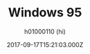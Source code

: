 ---
title: Windows 95
github: https://github.com/h01000110/windows-95
demo: https://h01000110.github.io/windows-95/
author: h01000110 (hi)
ssg:
  - Jekyll
cms:
  - No Cms
date: 2017-09-17T15:21:03.000Z
github_branch: master
description: Jekyll Theme
stale: true
---